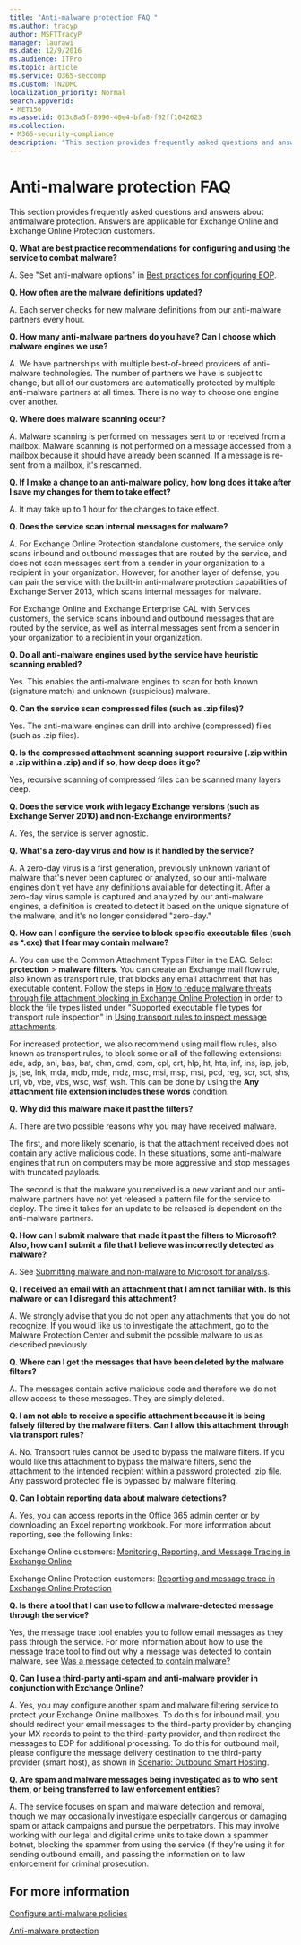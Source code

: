```yaml
---
title: "Anti-malware protection FAQ "
ms.author: tracyp
author: MSFTTracyP
manager: laurawi
ms.date: 12/9/2016
ms.audience: ITPro
ms.topic: article
ms.service: O365-seccomp
ms.custom: TN2DMC
localization_priority: Normal
search.appverid:
- MET150
ms.assetid: 013c8a5f-8990-40e4-bfa8-f92ff1042623
ms.collection:
- M365-security-compliance
description: "This section provides frequently asked questions and answers about antimalware protection. Answers are applicable for Exchange Online and Exchange Online Protection customers."
---
```


# Anti-malware protection FAQ 

This section provides frequently asked questions and answers about antimalware protection. Answers are applicable for Exchange Online and Exchange Online Protection customers.
  
 **Q. What are best practice recommendations for configuring and using the service to combat malware?**
  
A. See "Set anti-malware options" in [Best practices for configuring EOP](eop/best-practices-for-configuring-eop.md).
  
 **Q. How often are the malware definitions updated?**
  
A. Each server checks for new malware definitions from our anti-malware partners every hour.
  
 **Q. How many anti-malware partners do you have? Can I choose which malware engines we use?**
  
A. We have partnerships with multiple best-of-breed providers of anti-malware technologies. The number of partners we have is subject to change, but all of our customers are automatically protected by multiple anti-malware partners at all times. There is no way to choose one engine over another.
  
 **Q. Where does malware scanning occur?**
  
A. Malware scanning is performed on messages sent to or received from a mailbox. Malware scanning is not performed on a message accessed from a mailbox because it should have already been scanned. If a message is re-sent from a mailbox, it's rescanned.
  
 **Q. If I make a change to an anti-malware policy, how long does it take after I save my changes for them to take effect?**
  
A. It may take up to 1 hour for the changes to take effect.
  
 **Q. Does the service scan internal messages for malware?**
  
A. For Exchange Online Protection standalone customers, the service only scans inbound and outbound messages that are routed by the service, and does not scan messages sent from a sender in your organization to a recipient in your organization. However, for another layer of defense, you can pair the service with the built-in anti-malware protection capabilities of Exchange Server 2013, which scans internal messages for malware.
  
For Exchange Online and Exchange Enterprise CAL with Services customers, the service scans inbound and outbound messages that are routed by the service, as well as internal messages sent from a sender in your organization to a recipient in your organization. 
  
 **Q. Do all anti-malware engines used by the service have heuristic scanning enabled?**
  
Yes. This enables the anti-malware engines to scan for both known (signature match) and unknown (suspicious) malware.
  
 **Q. Can the service scan compressed files (such as .zip files)?**
  
Yes. The anti-malware engines can drill into archive (compressed) files (such as .zip files).
  
 **Q. Is the compressed attachment scanning support recursive (.zip within a .zip within a .zip) and if so, how deep does it go?**
  
Yes, recursive scanning of compressed files can be scanned many layers deep.
  
 **Q. Does the service work with legacy Exchange versions (such as Exchange Server 2010) and non-Exchange environments?**
  
A. Yes, the service is server agnostic.
  
 **Q. What's a zero-day virus and how is it handled by the service?**
  
A. A zero-day virus is a first generation, previously unknown variant of malware that's never been captured or analyzed, so our anti-malware engines don't yet have any definitions available for detecting it. After a zero-day virus sample is captured and analyzed by our anti-malware engines, a definition is created to detect it based on the unique signature of the malware, and it's no longer considered "zero-day."
  
 **Q. How can I configure the service to block specific executable files (such as \*.exe) that I fear may contain malware?**
  
A. You can use the Common Attachment Types Filter in the EAC. Select **protection** \> **malware filters**. You can create an Exchange mail flow rule, also known as transport rule, that blocks any email attachment that has executable content. Follow the steps in [How to reduce malware threats through file attachment blocking in Exchange Online Protection](https://support.microsoft.com/kb/2959596) in order to block the file types listed under "Supported executable file types for transport rule inspection" in [Using transport rules to inspect message attachments](http://technet.microsoft.com/library/874d1c78-a8ec-4938-b388-d3208c2fa971.aspx).
  
For increased protection, we also recommend using mail flow rules, also known as transport rules, to block some or all of the following extensions: ade, adp, ani, bas, bat, chm, cmd, com, cpl, crt, hlp, ht, hta, inf, ins, isp, job, js, jse, lnk, mda, mdb, mde, mdz, msc, msi, msp, mst, pcd, reg, scr, sct, shs, url, vb, vbe, vbs, wsc, wsf, wsh. This can be done by using the **Any attachment file extension includes these words** condition. 
  
 **Q. Why did this malware make it past the filters?**
  
A. There are two possible reasons why you may have received malware.
  
The first, and more likely scenario, is that the attachment received does not contain any active malicious code. In these situations, some anti-malware engines that run on computers may be more aggressive and stop messages with truncated payloads.
  
The second is that the malware you received is a new variant and our anti-malware partners have not yet released a pattern file for the service to deploy. The time it takes for an update to be released is dependent on the anti-malware partners.
  
 **Q. How can I submit malware that made it past the filters to Microsoft? Also, how can I submit a file that I believe was incorrectly detected as malware?**
  
A. See [Submitting malware and non-malware to Microsoft for analysis](submitting-malware-and-non-malware-to-microsoft-for-analysis.md).
  
 **Q. I received an email with an attachment that I am not familiar with. Is this malware or can I disregard this attachment?**
  
A. We strongly advise that you do not open any attachments that you do not recognize. If you would like us to investigate the attachment, go to the Malware Protection Center and submit the possible malware to us as described previously.
  
 **Q. Where can I get the messages that have been deleted by the malware filters?**
  
A. The messages contain active malicious code and therefore we do not allow access to these messages. They are simply deleted.
  
 **Q. I am not able to receive a specific attachment because it is being falsely filtered by the malware filters. Can I allow this attachment through via transport rules?**
  
A. No. Transport rules cannot be used to bypass the malware filters. If you would like this attachment to bypass the malware filters, send the attachment to the intended recipient within a password protected .zip file. Any password protected file is bypassed by malware filtering.
  
 **Q. Can I obtain reporting data about malware detections?**
  
A. Yes, you can access reports in the Office 365 admin center or by downloading an Excel reporting workbook. For more information about reporting, see the following links: 
  
Exchange Online customers: [Monitoring, Reporting, and Message Tracing in Exchange Online](http://technet.microsoft.com/library/87bdeeae-bd80-4a3b-95c5-62fbaf97c2e8.aspx)
  
Exchange Online Protection customers: [Reporting and message trace in Exchange Online Protection](eop/reporting-and-message-trace-in-exchange-online-protection.md)
  
 **Q. Is there a tool that I can use to follow a malware-detected message through the service?**
  
Yes, the message trace tool enables you to follow email messages as they pass through the service. For more information about how to use the message trace tool to find out why a message was detected to contain malware, see [Was a message detected to contain malware?](http://technet.microsoft.com/library/aa49e3f9-a5b1-4410-aac2-ddbbf3f5bfb2.aspx#BKMB_Whywasamessagedetectedtocontainmalware)
  
 **Q. Can I use a third-party anti-spam and anti-malware provider in conjunction with Exchange Online?**
  
A. Yes, you may configure another spam and malware filtering service to protect your Exchange Online mailboxes. To do this for inbound mail, you should redirect your email messages to the third-party provider by changing your MX records to point to the third-party provider, and then redirect the messages to EOP for additional processing. To do this for outbound mail, please configure the message delivery destination to the third-party provider (smart host), as shown in [Scenario: Outbound Smart Hosting](http://technet.microsoft.com/library/431b3f02-4efd-4bd3-94e7-eecd03f8ef5e.aspx).
  
 **Q. Are spam and malware messages being investigated as to who sent them, or being transferred to law enforcement entities?**
  
A. The service focuses on spam and malware detection and removal, though we may occasionally investigate especially dangerous or damaging spam or attack campaigns and pursue the perpetrators. This may involve working with our legal and digital crime units to take down a spammer botnet, blocking the spammer from using the service (if they're using it for sending outbound email), and passing the information on to law enforcement for criminal prosecution.
  
## For more information

[Configure anti-malware policies](configure-anti-malware-policies.md)
  
[Anti-malware protection](anti-malware-protection.md)
  

